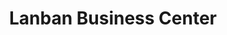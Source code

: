 ---
title: "Lanban Business Center"
url: /monrovia/lanban-business-center-un-drive/
shop: Dorfladen
---